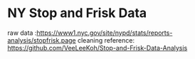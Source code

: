 # NY Stop and Frisk Data 
raw data :https://www1.nyc.gov/site/nypd/stats/reports-analysis/stopfrisk.page 
cleaning reference: https://github.com/VeeLeeKoh/Stop-and-Frisk-Data-Analysis
